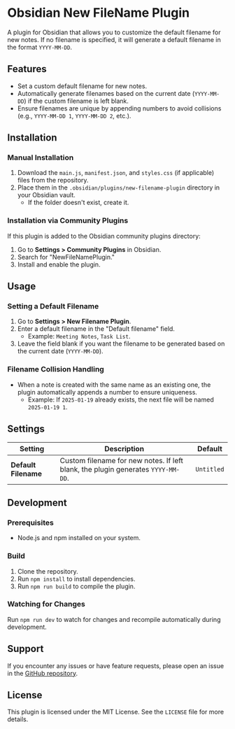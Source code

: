# Obsidian New FileName Plugin

A plugin for Obsidian that allows you to customize the default filename for new notes. If no filename is specified, it will generate a default filename in the format `YYYY-MM-DD`.

## Features

- Set a custom default filename for new notes.
- Automatically generate filenames based on the current date (`YYYY-MM-DD`) if the custom filename is left blank.
- Ensure filenames are unique by appending numbers to avoid collisions (e.g., `YYYY-MM-DD 1`, `YYYY-MM-DD 2`, etc.).

## Installation

### Manual Installation
1. Download the `main.js`, `manifest.json`, and `styles.css` (if applicable) files from the repository.
2. Place them in the `.obsidian/plugins/new-filename-plugin` directory in your Obsidian vault.
   - If the folder doesn't exist, create it.

### Installation via Community Plugins
If this plugin is added to the Obsidian community plugins directory:
1. Go to **Settings > Community Plugins** in Obsidian.
2. Search for "NewFileNamePlugin."
3. Install and enable the plugin.

## Usage

### Setting a Default Filename
1. Go to **Settings > New Filename Plugin**.
2. Enter a default filename in the "Default filename" field.
   - Example: `Meeting Notes`, `Task List`.
3. Leave the field blank if you want the filename to be generated based on the current date (`YYYY-MM-DD`).

### Filename Collision Handling
- When a note is created with the same name as an existing one, the plugin automatically appends a number to ensure uniqueness.
  - Example: If `2025-01-19` already exists, the next file will be named `2025-01-19 1`.

## Settings

| Setting             | Description                                                                      | Default       |
|---------------------|----------------------------------------------------------------------------------|---------------|
| **Default Filename** | Custom filename for new notes. If left blank, the plugin generates `YYYY-MM-DD`. | `Untitled`    |

## Development

### Prerequisites
- Node.js and npm installed on your system.

### Build
1. Clone the repository.
2. Run `npm install` to install dependencies.
3. Run `npm run build` to compile the plugin.

### Watching for Changes
Run `npm run dev` to watch for changes and recompile automatically during development.

## Support

If you encounter any issues or have feature requests, please open an issue in the [GitHub repository](#).

## License

This plugin is licensed under the MIT License. See the `LICENSE` file for more details.
